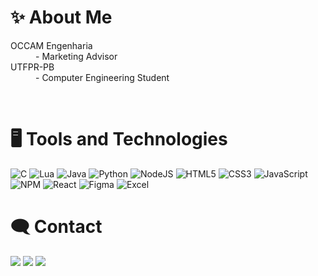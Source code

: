 # ✨ About Me
 <dl>
  <dt>OCCAM Engenharia</dt>
  <dd>- Marketing Advisor</dd>
  <dt>UTFPR-PB</dt>
  <dd>- Computer Engineering Student</dd>
</dl>
<br>

# 🖥️ Tools and Technologies
![C](https://img.shields.io/badge/c-%2300599C.svg?style=for-the-badge&logo=c&logoColor=white)
![Lua](https://img.shields.io/badge/lua-2C2D72?style=for-the-badge&logo=lua&logoColor=white)
![Java](https://img.shields.io/badge/java-BF2211?style=for-the-badge&logo=redhat&logoColor=white)
![Python](https://img.shields.io/badge/python-3776AB?style=for-the-badge&logo=python&logoColor=white)
![NodeJS](https://img.shields.io/badge/node.js-6DA55F?style=for-the-badge&logo=node.js&logoColor=white)
![HTML5](https://img.shields.io/badge/html5-%23E34F26.svg?style=for-the-badge&logo=html5&logoColor=white)
![CSS3](https://img.shields.io/badge/css3-%231572B6.svg?style=for-the-badge&logo=css3&logoColor=white)
![JavaScript](https://img.shields.io/badge/javascript-%23323330.svg?style=for-the-badge&logo=javascript&logoColor=%23F7DF1E)
![NPM](https://img.shields.io/badge/npm-%23000000.svg?style=for-the-badge&logo=npm&logoColor=white)
![React](https://img.shields.io/badge/react-%2320232a.svg?style=for-the-badge&logo=react&logoColor=%2361DAFB)
![Figma](https://img.shields.io/badge/figma-FF3361.svg?style=for-the-badge&logo=figma&logoColor=white)
![Excel](https://img.shields.io/badge/excel-22AA22.svg?style=for-the-badge&logo=microsoft-excel&logoColor=white)
<br>
 
# 🗨️ Contact
<a href="mailto:diogorodrigues@alunos.utfpr.edu.br?"><img src="https://img.shields.io/badge/gmail-%23DD0031.svg?&style=for-the-badge&logo=gmail&logoColor=white"/></a>
<a href="https://www.instagram.com/dih_bgs"><img src="https://img.shields.io/badge/instagram-%23BB0066.svg?&style=for-the-badge&logo=instagram&logoColor=white"/></a>
<a href="https://www.linkedin.com/in/dihbgs/"><img src="https://img.shields.io/badge/Linkedin-0077B5?style=for-the-badge&logo=linkedin&logoColor=white"/></a>
